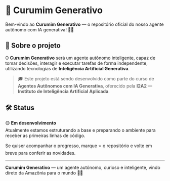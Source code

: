 # 🤖 Curumim Generativo

Bem-vindo ao **Curumim Generativo** — o repositório oficial do nosso agente autônomo com IA generativa! 🚀✨

## 📌 Sobre o projeto

O **Curumim Generativo** será um agente autônomo inteligente, capaz de tomar decisões, interagir e executar tarefas de forma independente, utilizando tecnologias de **Inteligência Artificial Generativa**.

> 🎓 Este projeto está sendo desenvolvido como parte do curso de **Agentes Autônomos com IA Generativa**, oferecido pela **I2A2 — Instituto de Inteligência Artificial Aplicada**.

## 🛠️ Status

🟡 **Em desenvolvimento**  
Atualmente estamos estruturando a base e preparando o ambiente para receber as primeiras linhas de código.

Se quiser acompanhar o progresso, marque ⭐️ o repositório e volte em breve para conferir as novidades.

---

**Curumim Generativo** — um agente autônomo, curioso e inteligente, vindo direto da Amazônia para o mundo 🌱✨
